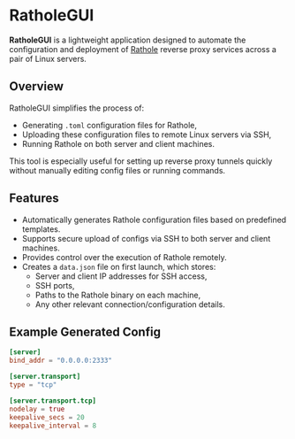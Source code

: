 # RatholeGUI

**RatholeGUI** is a lightweight application designed to automate the configuration and deployment of [Rathole](https://github.com/rapiz1/rathole) reverse proxy services across a pair of Linux servers.

## Overview

RatholeGUI simplifies the process of:
- Generating `.toml` configuration files for Rathole,
- Uploading these configuration files to remote Linux servers via SSH,
- Running Rathole on both server and client machines.

This tool is especially useful for setting up reverse proxy tunnels quickly without manually editing config files or running commands.

## Features

- Automatically generates Rathole configuration files based on predefined templates.
- Supports secure upload of configs via SSH to both server and client machines.
- Provides control over the execution of Rathole remotely.
- Creates a `data.json` file on first launch, which stores:
  - Server and client IP addresses for SSH access,
  - SSH ports,
  - Paths to the Rathole binary on each machine,
  - Any other relevant connection/configuration details.

## Example Generated Config

```toml
[server]
bind_addr = "0.0.0.0:2333"

[server.transport]
type = "tcp"

[server.transport.tcp]
nodelay = true
keepalive_secs = 20
keepalive_interval = 8

